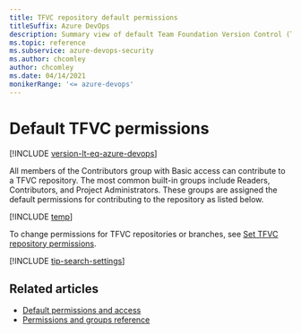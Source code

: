 ```yaml
---
title: TFVC repository default permissions
titleSuffix: Azure DevOps
description: Summary view of default Team Foundation Version Control (TFVC) repository permissions 
ms.topic: reference
ms.subservice: azure-devops-security
ms.author: chcomley
author: chcomley
ms.date: 04/14/2021
monikerRange: '<= azure-devops'
---
```



# Default TFVC permissions

[!INCLUDE [version-lt-eq-azure-devops](../../includes/version-lt-eq-azure-devops.md)]

All members of the Contributors group with Basic access can contribute to a TFVC repository. The most common built-in groups include Readers, Contributors, and Project Administrators. These groups are assigned the default permissions for contributing to the repository as listed below.

[!INCLUDE [temp](includes/code-tfvc.md)]

To change permissions for TFVC repositories or branches, see [Set TFVC repository permissions](../../repos/tfvc/set-tfvc-repository-permissions.md).

[!INCLUDE [tip-search-settings](../../includes/tip-find-setting-permission.md)]

## Related articles

- [Default permissions and access](permissions-access.md) 
- [Permissions and groups reference](permissions.md) 
